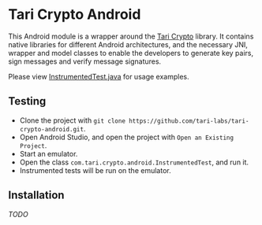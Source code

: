 # Tari Crypto Android

This Android module is a wrapper around the [Tari Crypto](https://github.com/tari-project/tari-crypto) library. It contains native libraries for different Android architectures, and the necessary JNI, wrapper and model classes to enable the developers to generate key pairs, sign messages and verify message signatures.

Please view [InstrumentedTest.java](tari-crypto-android/src/androidTest/java/com/tari/crypto/android/InstrumentedTest.java) for usage examples.

## Testing

- Clone the project with `git clone https://github.com/tari-labs/tari-crypto-android.git`.
- Open Android Studio, and open the project with `Open an Existing Project`.
- Start an emulator.
- Open the class `com.tari.crypto.android.InstrumentedTest`, and run it.
- Instrumented tests will be run on the emulator.

## Installation

_TODO_